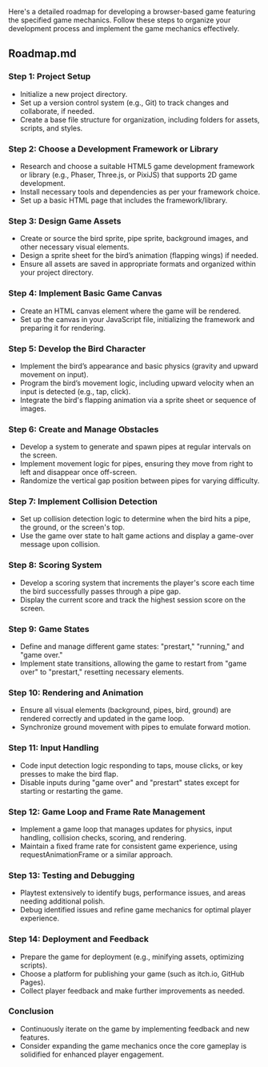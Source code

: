 Here's a detailed roadmap for developing a browser-based game featuring the specified game mechanics. Follow these steps to organize your development process and implement the game mechanics effectively.

## Roadmap.md

### Step 1: Project Setup
- Initialize a new project directory.
- Set up a version control system (e.g., Git) to track changes and collaborate, if needed.
- Create a base file structure for organization, including folders for assets, scripts, and styles.

### Step 2: Choose a Development Framework or Library
- Research and choose a suitable HTML5 game development framework or library (e.g., Phaser, Three.js, or PixiJS) that supports 2D game development.
- Install necessary tools and dependencies as per your framework choice.
- Set up a basic HTML page that includes the framework/library.

### Step 3: Design Game Assets
- Create or source the bird sprite, pipe sprite, background images, and other necessary visual elements.
- Design a sprite sheet for the bird’s animation (flapping wings) if needed.
- Ensure all assets are saved in appropriate formats and organized within your project directory.

### Step 4: Implement Basic Game Canvas
- Create an HTML canvas element where the game will be rendered.
- Set up the canvas in your JavaScript file, initializing the framework and preparing it for rendering.

### Step 5: Develop the Bird Character
- Implement the bird’s appearance and basic physics (gravity and upward movement on input).
- Program the bird’s movement logic, including upward velocity when an input is detected (e.g., tap, click).
- Integrate the bird's flapping animation via a sprite sheet or sequence of images.

### Step 6: Create and Manage Obstacles
- Develop a system to generate and spawn pipes at regular intervals on the screen.
- Implement movement logic for pipes, ensuring they move from right to left and disappear once off-screen.
- Randomize the vertical gap position between pipes for varying difficulty.

### Step 7: Implement Collision Detection
- Set up collision detection logic to determine when the bird hits a pipe, the ground, or the screen's top.
- Use the game over state to halt game actions and display a game-over message upon collision.

### Step 8: Scoring System
- Develop a scoring system that increments the player's score each time the bird successfully passes through a pipe gap.
- Display the current score and track the highest session score on the screen.

### Step 9: Game States
- Define and manage different game states: "prestart," "running," and "game over."
- Implement state transitions, allowing the game to restart from "game over" to "prestart," resetting necessary elements.

### Step 10: Rendering and Animation
- Ensure all visual elements (background, pipes, bird, ground) are rendered correctly and updated in the game loop.
- Synchronize ground movement with pipes to emulate forward motion.

### Step 11: Input Handling
- Code input detection logic responding to taps, mouse clicks, or key presses to make the bird flap.
- Disable inputs during "game over" and "prestart" states except for starting or restarting the game.

### Step 12: Game Loop and Frame Rate Management
- Implement a game loop that manages updates for physics, input handling, collision checks, scoring, and rendering.
- Maintain a fixed frame rate for consistent game experience, using requestAnimationFrame or a similar approach.

### Step 13: Testing and Debugging
- Playtest extensively to identify bugs, performance issues, and areas needing additional polish.
- Debug identified issues and refine game mechanics for optimal player experience.

### Step 14: Deployment and Feedback
- Prepare the game for deployment (e.g., minifying assets, optimizing scripts).
- Choose a platform for publishing your game (such as itch.io, GitHub Pages).
- Collect player feedback and make further improvements as needed.

### Conclusion
- Continuously iterate on the game by implementing feedback and new features.
- Consider expanding the game mechanics once the core gameplay is solidified for enhanced player engagement.